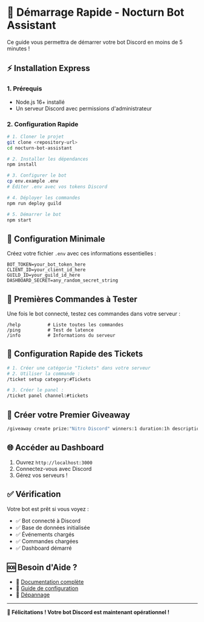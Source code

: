 # 🚀 Démarrage Rapide - Nocturn Bot Assistant

Ce guide vous permettra de démarrer votre bot Discord en moins de 5 minutes !

## ⚡ Installation Express

### 1. Prérequis
- Node.js 16+ installé
- Un serveur Discord avec permissions d'administrateur

### 2. Configuration Rapide

```bash
# 1. Cloner le projet
git clone <repository-url>
cd nocturn-bot-assistant

# 2. Installer les dépendances
npm install

# 3. Configurer le bot
cp env.example .env
# Éditer .env avec vos tokens Discord

# 4. Déployer les commandes
npm run deploy guild

# 5. Démarrer le bot
npm start
```

## 🔑 Configuration Minimale

Créez votre fichier `.env` avec ces informations essentielles :

```env
BOT_TOKEN=your_bot_token_here
CLIENT_ID=your_client_id_here
GUILD_ID=your_guild_id_here
DASHBOARD_SECRET=any_random_secret_string
```

## 🎯 Premières Commandes à Tester

Une fois le bot connecté, testez ces commandes dans votre serveur :

```
/help          # Liste toutes les commandes
/ping          # Test de latence
/info          # Informations du serveur
```

## 🎫 Configuration Rapide des Tickets

```bash
# 1. Créer une catégorie "Tickets" dans votre serveur
# 2. Utiliser la commande :
/ticket setup category:#Tickets

# 3. Créer le panel :
/ticket panel channel:#tickets
```

## 🎉 Créer votre Premier Giveaway

```bash
/giveaway create prize:"Nitro Discord" winners:1 duration:1h description:"Mon premier giveaway!"
```

## 🌐 Accéder au Dashboard

1. Ouvrez `http://localhost:3000`
2. Connectez-vous avec Discord
3. Gérez vos serveurs !

## ✅ Vérification

Votre bot est prêt si vous voyez :
- ✅ Bot connecté à Discord
- ✅ Base de données initialisée
- ✅ Événements chargés
- ✅ Commandes chargées
- ✅ Dashboard démarré

## 🆘 Besoin d'Aide ?

- 📖 [Documentation complète](docs/)
- 🔧 [Guide de configuration](docs/configuration.md)
- 🚨 [Dépannage](docs/installation.md#dépannage)

---

**🎉 Félicitations ! Votre bot Discord est maintenant opérationnel !** 